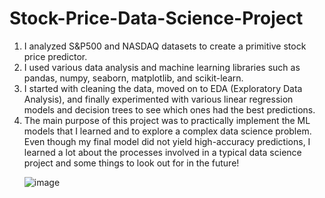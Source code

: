 # Stock-Price-Data-Science-Project
<ol>
<li>I analyzed S&amp;P500 and NASDAQ datasets to create a primitive stock price predictor.</li> 
 <li> I used various data analysis and machine learning libraries such as pandas, numpy, seaborn, matplotlib, and scikit-learn. </li> 
 <li> I started with cleaning the data, moved on to EDA (Exploratory Data Analysis), and finally experimented with various linear regression models and decision trees to see which ones had the best predictions.</li> 
  <li>The main purpose of this project was to practically implement the ML models that I learned and to explore a complex data science problem. Even though my final model did not yield high-accuracy predictions, I learned a lot about the processes involved in a typical data science project and some things to look out for in the future!</li> 



![image](https://github.com/user-attachments/assets/d0c4acb7-fd75-40ce-9387-f54db5171e0e)
